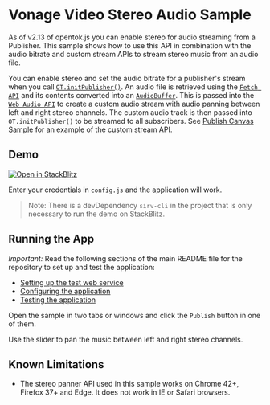 Vonage Video Stereo Audio Sample
=======================

As of v2.13 of opentok.js you can enable stereo for audio streaming from a Publisher. This sample shows how to use this API in combination with the audio bitrate and custom stream APIs to stream stereo music from an audio file.

You can enable stereo and set the audio bitrate for a publisher's stream when you call [`OT.initPublisher()`](https://vonage.github.io/conversation-docs/video-js-reference/latest/OT.html#initPublisher). An audio file is retrieved using the [`Fetch API`](https://developer.mozilla.org/en-US/docs/Web/API/Fetch_API) and its contents converted into an [`AudioBuffer`](https://developer.mozilla.org/en-US/docs/Web/API/AudioBuffer). This is passed into the [`Web Audio API`](https://developer.mozilla.org/en-US/docs/Web/API/Web_Audio_API) to create a custom audio stream with audio panning between left and right stereo channels. The custom audio track is then passed into `OT.initPublisher()` to be streamed to all subscribers. See [Publish Canvas Sample](../Publish-Canvas/) for an example of the custom stream API.

## Demo

[![Open in StackBlitz](https://developer.stackblitz.com/img/open_in_stackblitz.svg)](https://stackblitz.com/fork/github/Vonage/video-api-web-samples/tree/main/Stereo-Audio)

Enter your credentials in `config.js` and the application will work.

> Note: There is a devDependency `sirv-cli` in the project that is only necessary to run the demo on StackBlitz.

## Running the App

*Important:* Read the following sections of the main README file for the repository to set up
and test the application:

* [Setting up the test web service](../README.md#setting-up-the-test-web-service)
* [Configuring the application](../README.md#configuring-the-application)
* [Testing the application](../README.md#testing-the-application)

Open the sample in two tabs or windows and click the `Publish` button in one of them.

Use the slider to pan the music between left and right stereo channels.

## Known Limitations

 * The stereo panner API used in this sample works on Chrome 42+, Firefox 37+ and Edge. It does not work in IE or Safari browsers.
